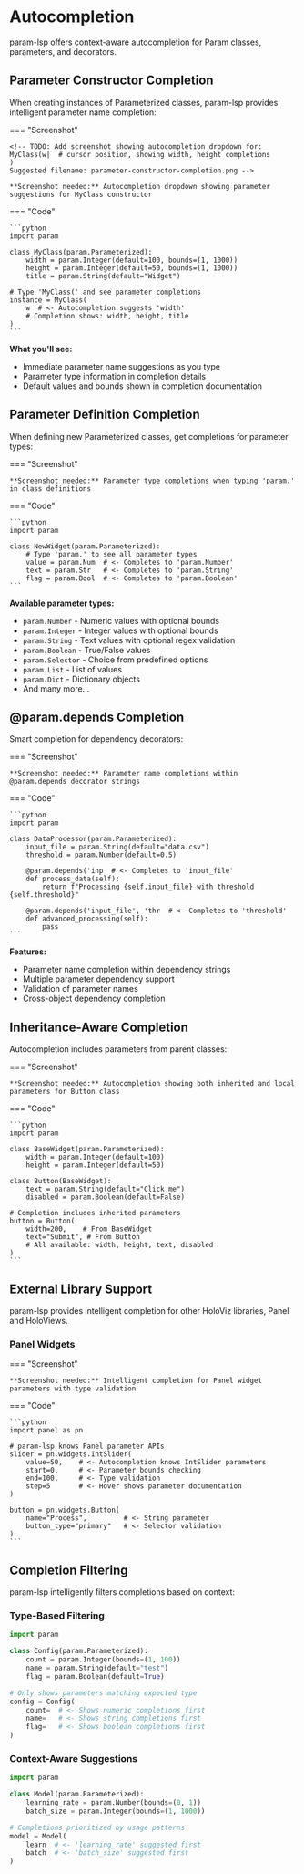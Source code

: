 # Autocompletion

param-lsp offers context-aware autocompletion for Param classes, parameters, and decorators.

## Parameter Constructor Completion

When creating instances of Parameterized classes, param-lsp provides intelligent parameter name completion:

=== "Screenshot"

    <!-- TODO: Add screenshot showing autocompletion dropdown for:
    MyClass(w|  # cursor position, showing width, height completions
    )
    Suggested filename: parameter-constructor-completion.png -->

    **Screenshot needed:** Autocompletion dropdown showing parameter suggestions for MyClass constructor

=== "Code"

    ```python
    import param

    class MyClass(param.Parameterized):
        width = param.Integer(default=100, bounds=(1, 1000))
        height = param.Integer(default=50, bounds=(1, 1000))
        title = param.String(default="Widget")

    # Type 'MyClass(' and see parameter completions
    instance = MyClass(
        w  # <- Autocompletion suggests 'width'
        # Completion shows: width, height, title
    )
    ```

**What you'll see:**

- Immediate parameter name suggestions as you type
- Parameter type information in completion details
- Default values and bounds shown in completion documentation

## Parameter Definition Completion

When defining new Parameterized classes, get completions for parameter types:

=== "Screenshot"

    **Screenshot needed:** Parameter type completions when typing 'param.' in class definitions

=== "Code"

    ```python
    import param

    class NewWidget(param.Parameterized):
        # Type 'param.' to see all parameter types
        value = param.Num  # <- Completes to 'param.Number'
        text = param.Str   # <- Completes to 'param.String'
        flag = param.Bool  # <- Completes to 'param.Boolean'
    ```

**Available parameter types:**

- `param.Number` - Numeric values with optional bounds
- `param.Integer` - Integer values with optional bounds
- `param.String` - Text values with optional regex validation
- `param.Boolean` - True/False values
- `param.Selector` - Choice from predefined options
- `param.List` - List of values
- `param.Dict` - Dictionary objects
- And many more...

## @param.depends Completion

Smart completion for dependency decorators:

=== "Screenshot"

    **Screenshot needed:** Parameter name completions within @param.depends decorator strings

=== "Code"

    ```python
    import param

    class DataProcessor(param.Parameterized):
        input_file = param.String(default="data.csv")
        threshold = param.Number(default=0.5)

        @param.depends('inp  # <- Completes to 'input_file'
        def process_data(self):
            return f"Processing {self.input_file} with threshold {self.threshold}"

        @param.depends('input_file', 'thr  # <- Completes to 'threshold'
        def advanced_processing(self):
            pass
    ```

**Features:**

- Parameter name completion within dependency strings
- Multiple parameter dependency support
- Validation of parameter names
- Cross-object dependency completion

## Inheritance-Aware Completion

Autocompletion includes parameters from parent classes:

=== "Screenshot"

    **Screenshot needed:** Autocompletion showing both inherited and local parameters for Button class

=== "Code"

    ```python
    import param

    class BaseWidget(param.Parameterized):
        width = param.Integer(default=100)
        height = param.Integer(default=50)

    class Button(BaseWidget):
        text = param.String(default="Click me")
        disabled = param.Boolean(default=False)

    # Completion includes inherited parameters
    button = Button(
        width=200,    # From BaseWidget
        text="Submit", # From Button
        # All available: width, height, text, disabled
    )
    ```

## External Library Support

param-lsp provides intelligent completion for other HoloViz libraries, Panel and HoloViews.

### Panel Widgets

=== "Screenshot"

    **Screenshot needed:** Intelligent completion for Panel widget parameters with type validation

=== "Code"

    ```python
    import panel as pn

    # param-lsp knows Panel parameter APIs
    slider = pn.widgets.IntSlider(
        value=50,    # <- Autocompletion knows IntSlider parameters
        start=0,     # <- Parameter bounds checking
        end=100,     # <- Type validation
        step=5       # <- Hover shows parameter documentation
    )

    button = pn.widgets.Button(
        name="Process",         # <- String parameter
        button_type="primary"   # <- Selector validation
    )
    ```

## Completion Filtering

param-lsp intelligently filters completions based on context:

### Type-Based Filtering

```python
import param

class Config(param.Parameterized):
    count = param.Integer(bounds=(1, 100))
    name = param.String(default="test")
    flag = param.Boolean(default=True)

# Only shows parameters matching expected type
config = Config(
    count=  # <- Shows numeric completions first
    name=   # <- Shows string completions first
    flag=   # <- Shows boolean completions first
)
```

### Context-Aware Suggestions

```python
import param

class Model(param.Parameterized):
    learning_rate = param.Number(bounds=(0, 1))
    batch_size = param.Integer(bounds=(1, 1000))

# Completions prioritized by usage patterns
model = Model(
    learn  # <- 'learning_rate' suggested first
    batch  # <- 'batch_size' suggested first
)
```
